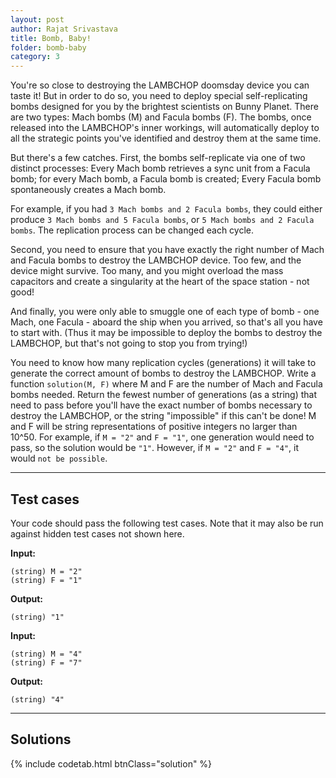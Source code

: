 ```yaml
---
layout: post
author: Rajat Srivastava
title: Bomb, Baby!
folder: bomb-baby
category: 3
---
```


You're so close to destroying the LAMBCHOP doomsday device you can taste it! But in order to do so, you need to deploy special self-replicating bombs designed for you by the brightest scientists on Bunny Planet. There are two types: Mach bombs (M) and Facula bombs (F). The bombs, once released into the LAMBCHOP's inner workings, will automatically deploy to all the strategic points you've identified and destroy them at the same time. 

But there's a few catches. First, the bombs self-replicate via one of two distinct processes: 
Every Mach bomb retrieves a sync unit from a Facula bomb; for every Mach bomb, a Facula bomb is created;
Every Facula bomb spontaneously creates a Mach bomb.

For example, if you had `3 Mach bombs and 2 Facula bombs`, they could either produce `3 Mach bombs and 5 Facula bombs`, or `5 Mach bombs and 2 Facula bombs`. The replication process can be changed each cycle. 

Second, you need to ensure that you have exactly the right number of Mach and Facula bombs to destroy the LAMBCHOP device. Too few, and the device might survive. Too many, and you might overload the mass capacitors and create a singularity at the heart of the space station - not good! 

And finally, you were only able to smuggle one of each type of bomb - one Mach, one Facula - aboard the ship when you arrived, so that's all you have to start with. (Thus it may be impossible to deploy the bombs to destroy the LAMBCHOP, but that's not going to stop you from trying!) 

You need to know how many replication cycles (generations) it will take to generate the correct amount of bombs to destroy the LAMBCHOP. Write a function `solution(M, F)` where M and F are the number of Mach and Facula bombs needed. Return the fewest number of generations (as a string) that need to pass before you'll have the exact number of bombs necessary to destroy the LAMBCHOP, or the string "impossible" if this can't be done! M and F will be string representations of positive integers no larger than 10^50. For example, if `M = "2"` and `F = "1"`, one generation would need to pass, so the solution would be `"1"`. However, if `M = "2"` and `F = "4"`, it would `not be possible`.

---
## Test cases
Your code should pass the following test cases.
Note that it may also be run against hidden test cases not shown here.

**Input:** 

	(string) M = "2"
	(string) F = "1"

**Output:** 

	(string) "1"

**Input:**

	(string) M = "4"
	(string) F = "7"

**Output:** 

	(string) "4"

---
## Solutions

{% include codetab.html btnClass="solution" %}
